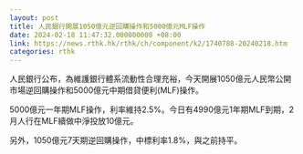 ```yaml
---
layout: post
title: 人民銀行開展1050億元逆回購操作和5000億元MLF操作
date: 2024-02-18 11:47:32.000000000 +08:00
link: https://news.rthk.hk/rthk/ch/component/k2/1740788-20240218.htm
categories: rthk
---
```


人民銀行公布，為維護銀行體系流動性合理充裕，今天開展1050億元人民幣公開市場逆回購操作和5000億元中期借貸便利(MLF)操作。

5000億元一年期MLF操作，利率維持2.5%。今日有4990億元1年期MLF到期，2月人行在MLF續做中淨投放10億元。

另外，1050億元7天期逆回購操作，中標利率1.8%，與之前持平。
